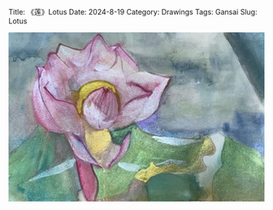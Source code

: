 Title: 《莲》Lotus
Date: 2024-8-19
Category: Drawings
Tags: Gansai
Slug: Lotus


<div style="display:  flex; flex-wrap: wrap; gap: 20px; justify-content: center;">
  <img src="../images/Lotus.jpg" alt="A Peaceful Bed 1" style="max-width: 100%; max-height: 600px; height: auto; object-fit: contain;">
</div>